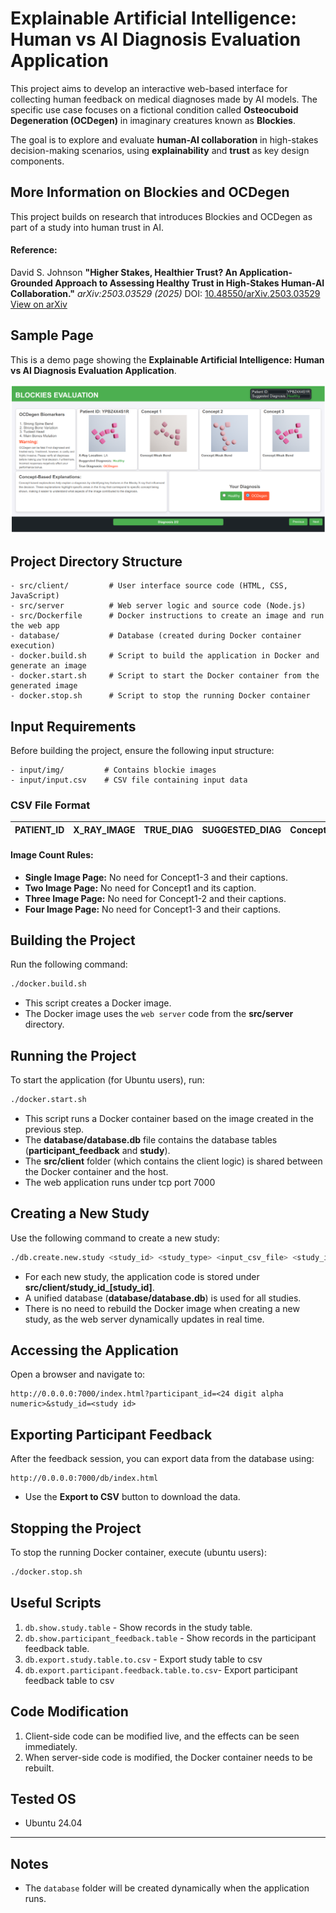 # Explainable Artificial Intelligence: Human vs AI Diagnosis Evaluation Application

This project aims to develop an interactive web-based interface for collecting human feedback on medical diagnoses made by AI models. The specific use case focuses on a fictional condition called **Osteocuboid Degeneration (OCDegen)** in imaginary creatures known as **Blockies**.

The goal is to explore and evaluate **human-AI collaboration** in high-stakes decision-making scenarios, using **explainability** and **trust** as key design components.

## More Information on Blockies and OCDegen

This project builds on research that introduces Blockies and OCDegen as part of a study into human trust in AI.

#### Reference:

David S. Johnson
**"Higher Stakes, Healthier Trust? An Application-Grounded Approach to Assessing Healthy Trust in High-Stakes Human-AI Collaboration."**
*arXiv:2503.03529 (2025)*
DOI: [10.48550/arXiv.2503.03529](https://doi.org/10.48550/arXiv.2503.03529) 
[View on arXiv](https://arxiv.org/abs/2503.03529)


## Sample Page

This is a demo page showing the **Explainable Artificial Intelligence: Human vs AI Diagnosis Evaluation Application**.

![Sample Page](img/sample_page.png)

## Project Directory Structure

```
- src/client/         # User interface source code (HTML, CSS, JavaScript)
- src/server          # Web server logic and source code (Node.js)
- src/Dockerfile      # Docker instructions to create an image and run the web app
- database/           # Database (created during Docker container execution)
- docker.build.sh     # Script to build the application in Docker and generate an image
- docker.start.sh     # Script to start the Docker container from the generated image
- docker.stop.sh      # Script to stop the running Docker container
```

## Input Requirements

Before building the project, ensure the following input structure:

```
- input/img/         # Contains blockie images
- input/input.csv    # CSV file containing input data
```

### CSV File Format

| PATIENT_ID | X_RAY_IMAGE | TRUE_DIAG | SUGGESTED_DIAG | Concept1 | Concept1_Caption | Concept2 | Concept2_Caption | Concept3 | Concept3_Caption | X_RAY_LOCATION |
|------------|-------------|-----------|----------------|----------|------------------|----------|------------------|----------|------------------|----------------|

#### Image Count Rules:
- **Single Image Page:** No need for Concept1-3 and their captions.
- **Two Image Page:** No need for Concept1 and its caption.
- **Three Image Page:** No need for Concept1-2 and their captions.
- **Four Image Page:** No need for Concept1-3 and their captions.

## Building the Project

Run the following command:

```bash
./docker.build.sh
```

- This script creates a Docker image.
- The Docker image uses the `web server` code from the **src/server** directory.

## Running the Project

To start the application (for Ubuntu users), run:

```bash
./docker.start.sh
```

- This script runs a Docker container based on the image created in the previous step.
- The **database/database.db** file contains the database tables (**participant_feedback** and **study**).
- The **src/client** folder (which contains the client logic) is shared between the Docker container and the host.
- The web application runs under tcp port 7000

## Creating a New Study

Use the following command to create a new study:

```bash
./db.create.new.study <study_id> <study_type> <input_csv_file> <study_image_dir>
```

- For each new study, the application code is stored under **src/client/study_id_[study_id]**.
- A unified database (**database/database.db**) is used for all studies.
- There is no need to rebuild the Docker image when creating a new study, as the web server dynamically updates in real time.


## Accessing the Application

Open a browser and navigate to:
```
http://0.0.0.0:7000/index.html?participant_id=<24 digit alpha numeric>&study_id=<study id>
```

## Exporting Participant Feedback

After the feedback session, you can export data from the database using:
```
http://0.0.0.0:7000/db/index.html
```
- Use the **Export to CSV** button to download the data.

## Stopping the Project

To stop the running Docker container, execute (ubuntu users):
```bash
./docker.stop.sh
```
## Useful Scripts

1. `db.show.study.table` - Show records in the study table.
2. `db.show.participant_feedback.table` - Show records in the participant feedback table.
3. `db.export.study.table.to.csv`  - Export study table to csv
4. `db.export.participant.feedback.table.to.csv`- Export participant feedback table to csv

## Code Modification

1. Client-side code can be modified live, and the effects can be seen immediately.
2. When server-side code is modified, the Docker container needs to be rebuilt.

## Tested OS

- Ubuntu 24.04

---

## Notes

- The `database` folder will be created dynamically when the application runs.

